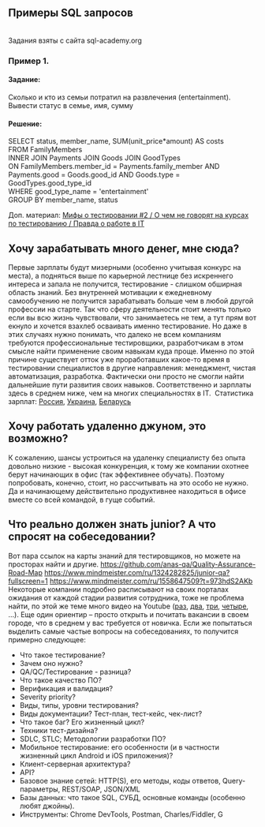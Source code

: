 ## Примеры SQL запросов
<br>
Задания взяты с сайта sql-academy.org

<h3>Пример 1.</h3>
<h4>Задание:</h4>
Сколько и кто из семьи потратил на развлечения (entertainment). Вывести статус в семье, имя, сумму

<h4>Решение:</h4>
SELECT status, member_name, SUM(unit_price*amount) AS costs
<br>
FROM  FamilyMembers
<br>
INNER JOIN Payments JOIN Goods JOIN GoodTypes
<br>
ON FamilyMembers.member_id = Payments.family_member AND Payments.good = Goods.good_id AND Goods.type = GoodTypes.good_type_id
<br>
WHERE good_type_name = 'entertainment'
<br>
GROUP BY member_name, status


Доп. материал:
<a href="https://www.youtube.com/watch?v=qiCjqqtWP7I&t=31s">Мифы о тестировании #2 / О чем не говорят на курсах по тестированию / Правда о работе в IT</a>
<h2>Хочу зарабатывать много денег, мне сюда?</h2>
Первые зарплаты будут мизерными (особенно учитывая конкурс на места), а подняться выше по карьерной лестнице без искреннего интереса и запала не получится, тестирование - слишком обширная область знаний. Без внутренней мотивации к ежедневному самообучению не получится зарабатывать больше чем в любой другой профессии на старте. Так что сферу деятельности стоит менять только если вы всю жизнь чувствовали, что занимаетесь не тем, а тут прям вот екнуло и хочется взахлеб осваивать именно тестирование. Но даже в этих случаях нужно понимать, что далеко не всем компаниям требуются профессиональные тестировщики, разработчикам в этом смысле найти применение своим навыкам куда проще. Именно по этой причине существует отток уже проработавших какое-то время в тестировании специалистов в другие направления: менеджмент, чистая автоматизация, разработка. Фактически они просто не смогли найти дальнейшие пути развития своих навыков. Соответственно и зарплаты здесь в среднем ниже, чем на многих специальностях в IT. 
Статистика зарплат: <a href="https://career.habr.com/salaries">Россия</a>, <a href="https://jobs.dou.ua/salaries/">Украина</a>, <a href="https://salaries.dev.by/">Беларусь</a>
<h2>Хочу работать удаленно джуном, это возможно?</h2>
К сожалению, шансы устроиться на удаленку специалисту без опыта довольно низкие - высокая конкуренция, к тому же компании охотнее берут начинающих в офис (так эффективнее обучать). Поэтому попробовать, конечно, стоит, но рассчитывать на это особо не нужно. Да и начинающему действительно продуктивнее находиться в офисе вместе со всей командой, в гуще событий.
<h2>Что реально должен знать junior? А что спросят на собеседовании?</h2>
Вот пара ссылок на карты знаний для тестировщиков, но можете на просторах найти и другие.
<a href="https://github.com/anas-qa/Quality-Assurance-Road-Map">https://github.com/anas-qa/Quality-Assurance-Road-Map</a> <a href="https://www.mindmeister.com/ru/1324282825/junior-qa?fullscreen=1">https://www.mindmeister.com/ru/1324282825/junior-qa?fullscreen=1</a> <a href="https://www.mindmeister.com/ru/1558647509?t=973hdS2AKb">https://www.mindmeister.com/ru/1558647509?t=973hdS2AKb</a>
Некоторые компании подробно расписывают на своих порталах ожидания от каждой стадии развития сотрудника, тоже не проблема найти, по этой же теме много видео на Youtube (<a href="https://www.youtube.com/watch?v=l9ezImoh5ac&feature=emb_logo&ab_channel=LearnQA%3A%D0%9E%D0%BD%D0%BB%D0%B0%D0%B9%D0%BD%D0%BE%D0%B1%D1%83%D1%87%D0%B5%D0%BD%D0%B8%D0%B5%D1%82%D0%B5%D1%81%D1%82%D0%B8%D1%80%D0%BE%D0%B2%D1%89%D0%B8%D0%BA%D0%BE%D0%B2">раз</a>, <a href="https://www.youtube.com/watch?v=wDHZsoZIxcY&ab_channel=LearnQA%3A%D0%9E%D0%BD%D0%BB%D0%B0%D0%B9%D0%BD%D0%BE%D0%B1%D1%83%D1%87%D0%B5%D0%BD%D0%B8%D0%B5%D1%82%D0%B5%D1%81%D1%82%D0%B8%D1%80%D0%BE%D0%B2%D1%89%D0%B8%D0%BA%D0%BE%D0%B2">два</a>, <a href="https://www.youtube.com/watch?v=tzOhRHVX6ko&ab_channel=QAQC">три</a>, <a href="https://www.youtube.com/watch?v=5DGuDT98EC0&ab_channel=AzatZakuanov">четыре</a>, …). Еще один ориентир – просто открыть и почитать вакансии в своем городе, что в среднем у вас требуется от новичка.
Если же попытаться выделить самые частые вопросы на собеседованиях, то получится примерно следующее:
<ul>
<li>Что такое тестирование?
</li>
<li>Зачем оно нужно?
</li>
<li>QA/QC/Тестирование - разница?
</li>
<li>Что такое качество ПО?
</li>
<li>Верификация и валидация?
</li>
<li>Severity priority?
</li>
<li>Виды, типы, уровни тестирования?
</li>
<li>Виды документации? Тест-план, тест-кейс, чек-лист?
</li>
<li>Что такое баг? Его жизненный цикл?
</li>
<li>Техники тест-дизайна?
</li>
<li>SDLC, STLC; Методологии разработки ПО?
</li>
<li>Мобильное тестирование: его особенности (и в частности жизненный цикл Android и iOS приложения)?
</li>
<li>Клиент-серверная архитектура?
</li>
<li>API?
</li>
<li>Базовое знание сетей: HTTP(S), его методы, коды ответов, Query-параметры, REST/SOAP, JSON/XML
</li>
<li>Базы данных: что такое SQL, СУБД, основные команды (особенно любят джойны).
</li>
<li>Инструменты: Chrome DevTools, Postman, Charles/Fiddler, G
